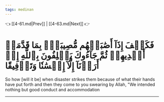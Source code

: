 ```yaml
---
tags: medinan
---
```


👈 [[4-61.md|Prev]] | [[4-63.md|Next]] 👉

# فَكَيۡفَ إِذَآ أَصَٰبَتۡهُم مُّصِيبَةُۢ بِمَا قَدَّمَتۡ أَيۡدِيهِمۡ ثُمَّ جَآءُوكَ يَحۡلِفُونَ بِٱللَّهِ إِنۡ أَرَدۡنَآ إِلَّآ إِحۡسَٰنٗا وَتَوۡفِيقًا

So how [will it be] when disaster strikes them because of what their hands have put forth and then they come to you swearing by Allah, "We intended nothing but good conduct and accommodation

---


